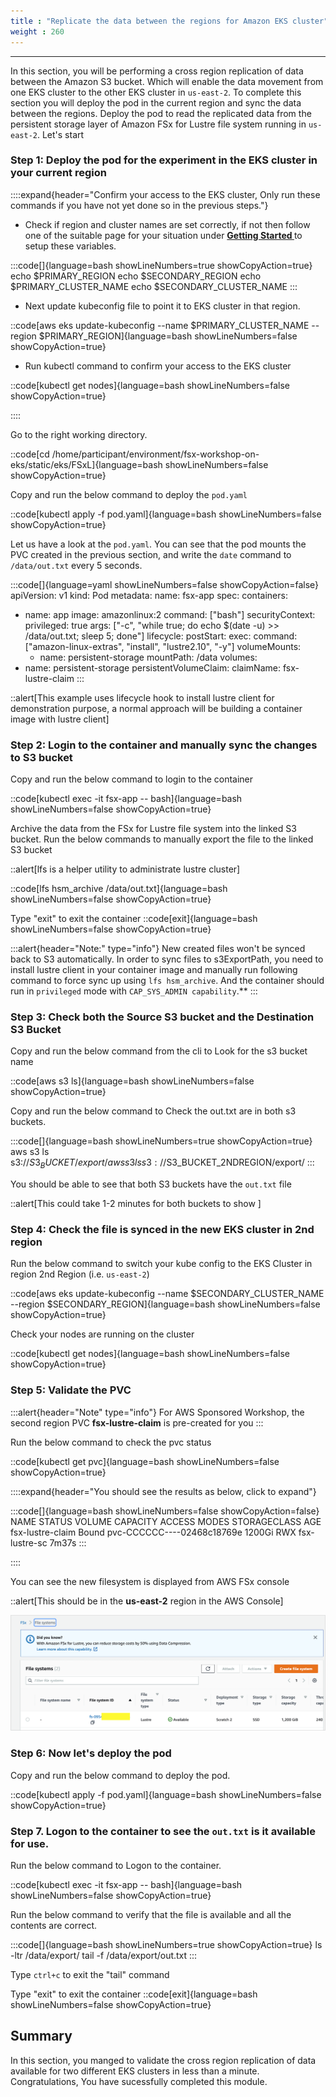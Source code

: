 ```yaml
---
title : "Replicate the data between the regions for Amazon EKS cluster"
weight : 260
---
```

-------------------------------------------------------------

In this section, you will be performing a cross region replication of data between the Amazon S3 bucket. Which will enable the data movement from one EKS cluster to the other EKS cluster in `us-east-2`. To complete this section you will deploy the pod in the current region and sync the data between the regions. Deploy the pod to read the replicated data from the persistent storage layer of Amazon FSx for Lustre file system running in `us-east-2`. Let's start

### Step 1: Deploy the pod for the experiment in the EKS cluster in your current region

::::expand{header="Confirm your access to the EKS cluster, Only run these commands if you have not yet done so in the previous steps."}

- Check if region and cluster names are set correctly, if not then follow one of the suitable page for your situation under **[Getting Started ](/020-setup)** to setup these variables. 

:::code[]{language=bash showLineNumbers=true showCopyAction=true}
echo $PRIMARY_REGION
echo $SECONDARY_REGION
echo $PRIMARY_CLUSTER_NAME
echo $SECONDARY_CLUSTER_NAME
:::

- Next update kubeconfig file to point it to EKS cluster in that region.

::code[aws eks update-kubeconfig --name $PRIMARY_CLUSTER_NAME --region $PRIMARY_REGION]{language=bash showLineNumbers=false showCopyAction=true}

- Run kubectl command to confirm your access to the EKS cluster

::code[kubectl get nodes]{language=bash showLineNumbers=false showCopyAction=true}

::::


Go to the right working directory.

::code[cd /home/participant/environment/fsx-workshop-on-eks/static/eks/FSxL]{language=bash showLineNumbers=false showCopyAction=true}

Copy and run the below command to deploy the `pod.yaml`

::code[kubectl apply -f pod.yaml]{language=bash showLineNumbers=false showCopyAction=true}


Let us have a look at the `pod.yaml`. You can see that the pod mounts the PVC created in the previous section, and write the `date` command to `/data/out.txt` every 5 seconds.

:::code[]{language=yaml showLineNumbers=false showCopyAction=false}
apiVersion: v1
kind: Pod
metadata:
  name: fsx-app
spec:
  containers:
  - name: app
    image: amazonlinux:2
    command: ["bash"]
    securityContext:
      privileged: true
    args: ["-c", "while true; do echo $(date -u) >> /data/out.txt; sleep 5; done"]
    lifecycle:
      postStart:
        exec:
          command: ["amazon-linux-extras", "install", "lustre2.10", "-y"]
    volumeMounts:
    - name: persistent-storage
      mountPath: /data
  volumes:
  - name: persistent-storage
    persistentVolumeClaim:
      claimName: fsx-lustre-claim
:::

::alert[This example uses lifecycle hook to install lustre client for demonstration purpose, a normal approach will be building a container image with lustre client]

### Step 2: Login to the container and manually sync the changes to S3 bucket

Copy and run the below command to login to the container

::code[kubectl exec -it fsx-app -- bash]{language=bash showLineNumbers=false showCopyAction=true}

Archive the data from the FSx for Lustre file system into the linked S3 bucket. Run the below commands to manually export the file to the linked S3 bucket

::alert[lfs is a helper utility to administrate lustre cluster]

::code[lfs hsm_archive /data/out.txt]{language=bash showLineNumbers=false showCopyAction=true}

Type "exit" to exit the container
::code[exit]{language=bash showLineNumbers=false showCopyAction=true}

:::alert{header="Note:" type="info"}
New created files won't be synced back to S3 automatically. In order to sync files to s3ExportPath, you need to install lustre client in your container image and manually run following command to force sync up using `lfs hsm_archive`. And the container should run in `privileged` mode with `CAP_SYS_ADMIN capability`.**
:::

### Step 3: Check both the Source S3 bucket and the Destination S3 Bucket

Copy and run the below command from the cli to Look for the s3 bucket name

::code[aws s3 ls]{language=bash showLineNumbers=false showCopyAction=true}

Copy and run the below command to Check the out.txt are in both s3 buckets. 

:::code[]{language=bash showLineNumbers=true showCopyAction=true}
aws s3 ls s3://$S3_BUCKET/export/
aws s3 ls s3://$S3_BUCKET_2NDREGION/export/
:::

You should be able to see that both S3 buckets have the `out.txt` file

::alert[This could take 1-2 minutes for both buckets to show ]

### Step 4: Check the file is synced in the new EKS cluster in 2nd region 

Run the below command to switch your kube config to the EKS Cluster in region 2nd Region (i.e. `us-east-2`)

::code[aws eks update-kubeconfig --name $SECONDARY_CLUSTER_NAME --region $SECONDARY_REGION]{language=bash showLineNumbers=false showCopyAction=true}

Check your nodes are running on the cluster

::code[kubectl get nodes]{language=bash showLineNumbers=false showCopyAction=true}

### Step 5: Validate the PVC

:::alert{header="Note" type="info"}
For AWS Sponsored Workshop, the second region PVC **fsx-lustre-claim** is pre-created for you
:::

Run the below command to check the pvc status

::code[kubectl get pvc]{language=bash showLineNumbers=false showCopyAction=true}

::::expand{header="You should see the results as below, click to expand"}

:::code[]{language=bash showLineNumbers=false showCopyAction=false}
NAME        STATUS   VOLUME                                     CAPACITY   ACCESS MODES   STORAGECLASS   AGE
fsx-lustre-claim   Bound    pvc-CCCCCC----02468c18769e   1200Gi     RWX            fsx-lustre-sc         7m37s
:::

::::

You can see the new filesystem is displayed from AWS FSx console

::alert[This should be in the **us-east-2** region in the AWS Console]

![FSxL_01](/static/images/FSxL_01.png)

### Step 6: Now let's deploy the pod

Copy and run the below command to deploy the pod.

::code[kubectl apply -f pod.yaml]{language=bash showLineNumbers=false showCopyAction=true}

### Step 7. Logon to the container to see the `out.txt` is it available for use.

Run the below command to Logon to the container.

::code[kubectl exec -it fsx-app -- bash]{language=bash showLineNumbers=false showCopyAction=true}

Run the below command to verify that the file is available and all the contents are correct. 

:::code[]{language=bash showLineNumbers=true showCopyAction=true}
ls -ltr /data/export/
tail -f /data/export/out.txt
:::

Type `ctrl+c` to exit the "tail" command

Type "exit" to exit the container
::code[exit]{language=bash showLineNumbers=false showCopyAction=true}

## Summary

In this section, you manged to validate the cross region replication of data available for two different EKS clusters in less than a minute. Congratulations, You have sucessfully completed this module.
